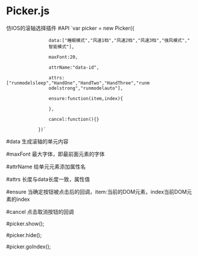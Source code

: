 ﻿# Picker.js
仿IOS的滚轴选择插件
#API
`var picker = new Picker({  

                    data:["睡眠模式","风速1档","风速2档","风速3档","强风模式","  
                    智能模式"],  

                    maxFont:20,  

                    attrName:"data-id",  

                    attrs:["runmodelsleep","HandOne","HandTwo","HandThree","runm  
                    odelstrong","runmodelauto"],  

                    ensure:function(item,index){  

                    },  

                    cancel:function(){}  
                    
                })`
#data
生成滚轴的单元内容

#maxFont
最大字体，即最前面元素的字体

#attrName
给单元元素添加属性名

#attrs
长度与data长度一致，属性值

#ensure
当确定按钮被点击后的回调，item:当前的DOM元素，index当前DOM元素的index

#cancel
点击取消按钮的回调

#picker.show();

#picker.hide();

#picker.goIndex();